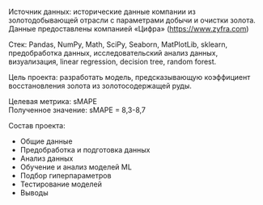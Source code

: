 Источник данных: исторические данные компании из золотодобывающей отрасли с параметрами добычи и очистки золота. \
Данные предоставлены компанией «Цифра» (https://www.zyfra.com)

Стек: Pandas, NumPy, Math, SciPy, Seaborn, MatPlotLib, sklearn, предобработка данных, исследовательский анализ данных, визуализация, linear regression, decision tree, random forest.

Цель проекта: разработать модель, предсказывающую коэффициент восстановления золота из золотосодержащей руды.

Целевая метрика: sMAPE \
Полученное значение: sMAPE = 8,3-8,7

Состав проекта:
- Общие данные
- Предобработка и подготовка данных
- Анализ данных
- Обучение и анализ моделей ML
- Подбор гиперпараметров
- Тестирование моделей
- Выводы
